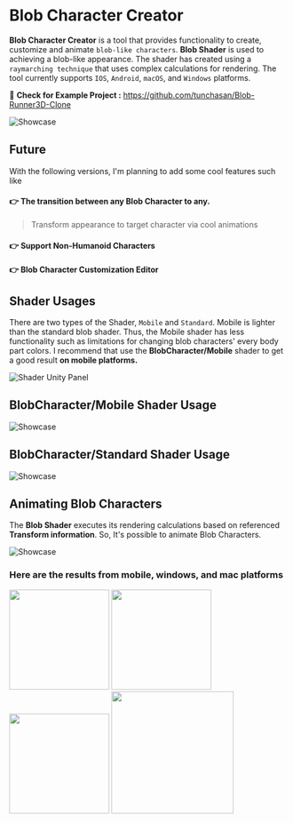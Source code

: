 # Blob Character Creator

**Blob Character Creator** is a tool that provides functionality to create, customize and animate ```blob-like characters```. **Blob Shader** is used to achieving a blob-like appearance. The shader has created using a ```raymarching technique``` that uses complex calculations for rendering. The tool currently supports ```IOS```, ```Android```, ```macOS```, and ```Windows``` platforms.

🌟 **Check for Example Project :**
https://github.com/tunchasan/Blob-Runner3D-Clone

![Showcase](https://github.com/tunchasan/Blob-Character-Creator/blob/d0efd63596b7bef1f2739e52602a90bdd3dfbb44/Assets/_Main/2D/Showcase.gif)

## Future
With the following versions, I'm planning to add some cool features such like
#### 👉 The transition between any Blob Character to any.
> Transform appearance to target character via cool animations
#### 👉 Support Non-Humanoid Characters
#### 👉 Blob Character Customization Editor

## Shader Usages
There are two types of the Shader, ```Mobile``` and ```Standard```. Mobile is lighter than the standard blob shader. Thus, the Mobile shader has less functionality such as limitations for changing blob characters' every body part colors. I recommend that use the **BlobCharacter/Mobile** shader to get a good result **on mobile platforms.**

![Shader Unity Panel](https://user-images.githubusercontent.com/39636292/177976429-e9c78706-aa51-4c2e-bdcb-ac0b58f3431b.png)

## BlobCharacter/Mobile Shader Usage
![Showcase](https://github.com/tunchasan/Blob-Character-Creator/blob/58fb2bf31d6554aedc79b992cfaa6fb1a673ca89/Assets/_Main/2D/Mobile%20Shader%20Usages.gif)

## BlobCharacter/Standard Shader Usage
![Showcase](https://github.com/tunchasan/Blob-Character-Creator/blob/58fb2bf31d6554aedc79b992cfaa6fb1a673ca89/Assets/_Main/2D/Standard-Blob.gif)

## Animating Blob Characters
The **Blob Shader** executes its rendering calculations based on referenced **Transform information**. So, It's possible to animate Blob Characters.

![Showcase](https://github.com/tunchasan/Blob-Character-Creator/blob/58fb2bf31d6554aedc79b992cfaa6fb1a673ca89/Assets/_Main/2D/Animation.gif)

### Here are the results from mobile, windows, and mac platforms

<p float="left">
  <img src="https://user-images.githubusercontent.com/39636292/177856216-baaecdd0-31c1-425d-9951-0f3176399f48.jpg" width="180">
  <img src="https://user-images.githubusercontent.com/39636292/177856207-b1988420-0d23-4322-b108-f48c661bab2b.png" width="180">
  <img src="https://user-images.githubusercontent.com/39636292/177856217-7ec422bb-e552-4c7b-8ec9-33962e067865.jpg" width="180">
  <img src="https://user-images.githubusercontent.com/39636292/177856220-074822f9-13eb-4a7f-b977-700101f96f8f.png" width="220">
</p>
